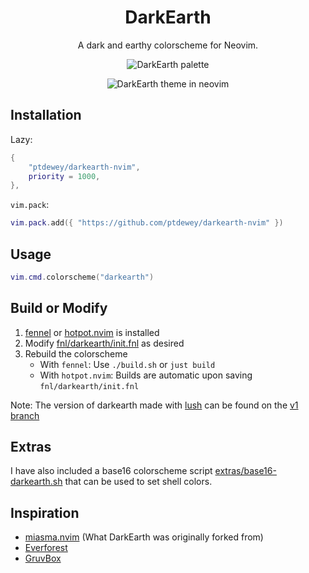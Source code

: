 <h1 align="center">DarkEarth</h1>

<p align="center">
    A dark and earthy colorscheme for Neovim.
</p>

<p align="center">
    <img src="assets/color_bar.png" alt="DarkEarth palette"/>
</p>

<p align="center">
    <img src="assets/screenshot-0.png" alt="DarkEarth theme in neovim"/>
</p>

## Installation

Lazy:
```lua
{
    "ptdewey/darkearth-nvim",
    priority = 1000,
},
```

`vim.pack`:
```lua
vim.pack.add({ "https://github.com/ptdewey/darkearth-nvim" })
```

## Usage

```lua
vim.cmd.colorscheme("darkearth")
```

## Build or Modify

1. [fennel](https://github.com/bakpakin/Fennel) or [hotpot.nvim](https://github.com/rktjmp/hotpot.nvim/tree/main) is installed
2. Modify [fnl/darkearth/init.fnl](fnl/darkearth/init.fnl) as desired
3. Rebuild the colorscheme 
    - With `fennel`: Use `./build.sh` or `just build`
    - With `hotpot.nvim`: Builds are automatic upon saving `fnl/darkearth/init.fnl`

Note: The version of darkearth made with [lush](https://github.com/rktjmp/lush.nvim) can be found on the [v1 branch](https://github.com/ptdewey/darkearth-nvim/tree/v2)

## Extras

I have also included a base16 colorscheme script [extras/base16-darkearth.sh](extras/base16-darkearth.sh) that can be used to set shell colors.

## Inspiration

- [miasma.nvim](https://github.com/xero/miasma.nvim) (What DarkEarth was originally forked from)
- [Everforest](https://github.com/sainnhe/everforest)
- [GruvBox](https://github.com/morhetz/gruvbox)

